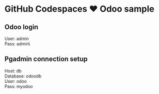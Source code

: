 # GitHub Codespaces ♥️ Odoo sample

## Odoo login
User: admin\
Pass: admin\


## Pgadmin connection setup
Host: db\
Database: odoodb\
User: odoo\
Pass: myodoo


